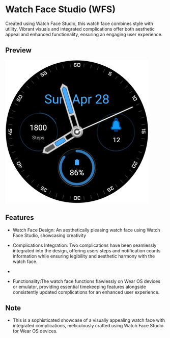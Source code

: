 # Watch Face Studio (WFS)
Created using Watch Face Studio, this watch face combines style with utility. Vibrant visuals and integrated complications offer both aesthetic appeal and enhanced functionality, ensuring an engaging user experience.


## Preview

![App Screenshot](https://github.com/ZurichBlade/Watch-face-studio/blob/main/My%20Watch%20Face%20Assigment3_1712392083665.png)


## Features

- Watch Face Design: An aesthetically pleasing watch face using Watch Face Studio, showcasing creativity

- Complications Integration: Two complications have been seamlessly integrated into the design, offering users steps and notification counts information while ensuring legibility and aesthetic harmony with the watch face.
- 
- Functionality:The watch face functions flawlessly on Wear OS devices or emulator, providing essential timekeeping features alongside consistently updated complications for an enhanced user experience.

## Note
- This is a sophisticated showcase of a visually appealing watch face with integrated complications, meticulously crafted using Watch Face Studio for Wear OS devices.

       
